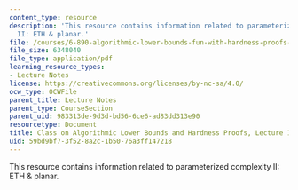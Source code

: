 ```yaml
---
content_type: resource
description: 'This resource contains information related to parameterized complexity
  II: ETH & planar.'
file: /courses/6-890-algorithmic-lower-bounds-fun-with-hardness-proofs-fall-2014/59bd9bf73f528a2c1b5076a3ff147218_MIT6_890F14_L14.pdf
file_size: 6348040
file_type: application/pdf
learning_resource_types:
- Lecture Notes
license: https://creativecommons.org/licenses/by-nc-sa/4.0/
ocw_type: OCWFile
parent_title: Lecture Notes
parent_type: CourseSection
parent_uid: 983313de-9d3d-bd56-6ce6-ad83dd313e90
resourcetype: Document
title: Class on Algorithmic Lower Bounds and Hardness Proofs, Lecture 14 Notes
uid: 59bd9bf7-3f52-8a2c-1b50-76a3ff147218
---
```

This resource contains information related to parameterized complexity II: ETH & planar.